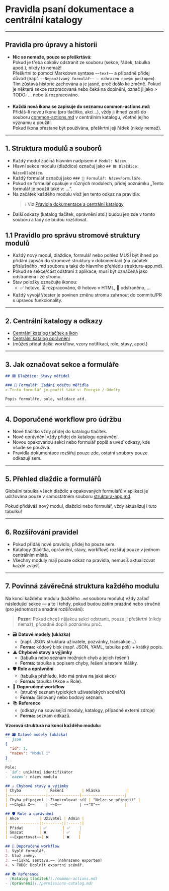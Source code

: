 # Pravidla psaní dokumentace a centrální katalogy

---

## Pravidla pro úpravy a historii

- **Nic se nemaže, pouze se přeškrtává:**  
  Pokud je třeba cokoliv odstranit ze souboru (sekce, řádek, tabulka apod.), nikdy to nemaž!  
  Přeškrtni to pomocí Markdown syntaxe `~~text~~` a případně přidej důvod (např. `~~Nepoužívaný formulář~~ – nahrazen novým postupem`).  
  Tím zůstává historie zachována a je jasné, proč došlo ke změně. Pokud je některá sekce rozpracovaná nebo čeká na doplnění, označ ji jako > TODO: … nebo ⏳ rozpracováno.

- **Každá nová ikona se zapisuje do seznamu common-actions.md:**  
  Přidáš-li novou ikonu (pro tlačítko, akci…), vždy ji ihned zapiš do souboru [common-actions.md](./common-actions.md) v centrálním katalogu, včetně jejího významu a použití.  
  Pokud ikona přestane být používána, přeškrtni její řádek (nikdy nemaž).

---

## 1. Struktura modulů a souborů

- Každý modul začíná hlavním nadpisem `# Modul: Název`.
- Hlavní sekce modulu (dlaždice) označuj jako `## 🟦 Dlaždice: NázevDlaždice`.
- Každý formulář označuj jako `### 📝 Formulář: NázevFormuláře`.
- Pokud se formulář opakuje v různých modulech, přidej poznámku „Tento formulář je použit také v: ...“.
- Na začátek každého modulu vlož jen tento odkaz na pravidla:
  > ℹ️ Viz [Pravidla dokumentace a centrální katalogy](./pravidla.md)
- Další odkazy (katalog tlačítek, oprávnění atd.) budou jen zde v tomto souboru a tady se budou rozšiřovat.

## 1.1 Pravidlo pro správu stromové struktury modulů

- Každý nový modul, dlaždice, formulář nebo pohled MUSÍ být ihned po přidání zapsán do stromové struktury v dokumentaci (na začátek příslušného .md souboru  a také do hlavního přehledu struktura-app.md).
- Pokud se sekce/část odstraní z aplikace, musí být označená jako odstraněna i ze stromu.
- Stav položky označujte ikonou:  
  - ✅ hotovo, ⏳ rozpracováno, 🌐 hotovo v HTML, 🚫 odstraněno, …
- Každý vývojář/tester je povinen změnu stromu zahrnout do commitu/PR s úpravou funkcionality.

---

## 2. Centrální katalogy a odkazy

- [Centrální katalog tlačítek a ikon](./common-actions.md)
- [Centrální katalog oprávnění](./permissions-catalog.md)
- (můžeš přidat další: workflow, vzory notifikací, role, stavy, apod.)

---

## 3. Jak označovat sekce a formuláře

```markdown
## 🟦 Dlaždice: Stavy měřidel

### 📝 Formulář: Zadání odečtu měřidla
> Tento formulář je použit také v: Energie / Odečty

Popis formuláře, pole, validace atd.
```

---

## 4. Doporučené workflow pro údržbu

- Nové tlačítko vždy přidej do katalogu tlačítek.
- Nové oprávnění vždy přidej do katalogu oprávnění.
- Novou opakovanou sekci nebo formulář popiš a uveď odkazy, kde všude se používá.
- Pravidla dokumentace rozšiřuj pouze zde, ostatní soubory pouze odkazují sem.

---

## 5. Přehled dlaždic a formulářů

Globální tabulka všech dlaždic a opakovaných formulářů v aplikaci je udržována pouze v samostatném souboru [struktura-app.md](./struktura-app.md).

Pokud přidáváš nový modul, dlaždici nebo formulář, vždy aktualizuj i tuto tabulku!

---

## 6. Rozšiřování pravidel

- Pokud přidáš nové pravidlo, přidej ho pouze sem.
- Katalogy (tlačítka, oprávnění, stavy, workflow) rozšiřuj pouze v jednom centrálním místě.
- Všechny moduly mají pouze odkaz na pravidla, nemusíš aktualizovat každé zvlášť.

---

## 7. Povinná závěrečná struktura každého modulu

Na konci každého modulu (každého `.md` souboru modulu) vždy zařaď následující sekce — a to i tehdy, pokud budou zatím prázdné nebo stručné (pro jednotnost a snadné rozšiřování):

> **Pozor:** Pokud chceš nějakou sekci odstranit, pouze ji přeškrtni (nikdy nemaž), případně doplň poznámku proč.

- 🗃️ **Datové modely (ukázka)**
  - (např. JSON struktura uživatele, pozvánky, transakce…)
  - **Forma:** kódový blok (např. JSON, YAML, tabulka polí) + krátký popis.
- ⚠️ **Chybové stavy a výjimky**
  - (tabulka nebo seznam možných chyb a jejich řešení)
  - **Forma:** tabulka s popisem chyby, řešení a textem hlášky.
- 🛡️ **Role a oprávnění**
  - (tabulka přehledu, kdo má práva na jaké akce)
  - **Forma:** tabulka (Akce × Role).
- 📑 **Doporučené workflow**
  - (stručný seznam typických uživatelských scénářů)
  - **Forma:** číslovaný nebo bodový seznam.
- 📚 **Reference**
  - (odkazy na související moduly, katalogy, případně externí zdroje)
  - **Forma:** seznam odkazů.

**Vzorová struktura na konci každého modulu:**

````markdown
## 🗃️ Datové modely (ukázka)
```json
{
  "id": 1,
  "nazev": "Modul 1"
}
```
Pole:
- `id`: unikátní identifikátor
- `nazev`: název modulu

## ⚠️ Chybové stavy a výjimky
| Chyba           | Řešení        | Hláska            |
|-----------------|--------------|-------------------|
| Chyba připojení | Zkontrolovat síť | "Nelze se připojit" |
| ~~Chyba X~~     | ~~X~~        | ~~"X"~~           |

## 🛡️ Role a oprávnění
| Akce         | Uživatel | Admin |
|--------------|:--------:|:-----:|
| Přidat       | ✅       | ✅    |
| Smazat       | ❌       | ✅    |
| ~~Exportovat~~| ❌      | ❌    |

## 📑 Doporučené workflow
1. Vyplň formulář.
2. Ulož změny.
3. ~~Tiskni sestavu.~~ (nahrazeno exportem)
4. > TODO: Doplnit exportní scénář.

## 📚 Reference
- [Katalog tlačítek](./common-actions.md)
- [Oprávnění](./permissions-catalog.md)
